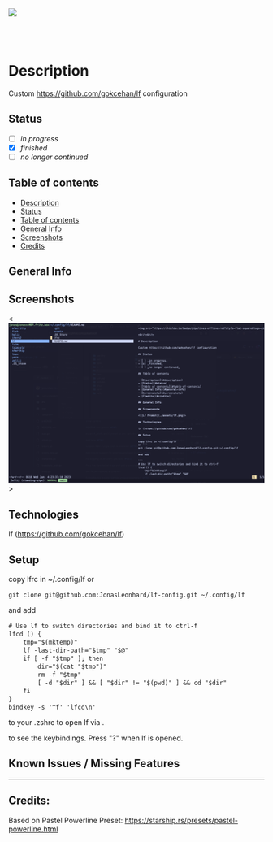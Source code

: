 <img src="https://shields.io/badge/pipelines-offline-red?style=flat-square&logo=github" />

<br/><br/>

# Description

Custom https://github.com/gokcehan/lf configuration

## Status

- [ ] _in progress_
- [x] _finished_
- [ ] _no longer continued_

## Table of contents

- [Description](#description)
- [Status](#status)
- [Table of contents](#table-of-contents)
- [General Info](#general-info)
- [Screenshots](#screenshots)
- [Credits](#credits)

## General Info

## Screenshots

<![Lf Prompt](./assets/lf.png)>

## Technologies

lf (https://github.com/gokcehan/lf)

## Setup

copy lfrc in ~/.config/lf or

```
git clone git@github.com:JonasLeonhard/lf-config.git ~/.config/lf
```

and add

```
# Use lf to switch directories and bind it to ctrl-f
lfcd () {
    tmp="$(mktemp)"
    lf -last-dir-path="$tmp" "$@"
    if [ -f "$tmp" ]; then
        dir="$(cat "$tmp")"
        rm -f "$tmp"
        [ -d "$dir" ] && [ "$dir" != "$(pwd)" ] && cd "$dir"
    fi
}
bindkey -s '^f' 'lfcd\n'
```

to your .zshrc to open lf via <c-f>.

to see the keybindings. Press "?" when lf is opened.

## Known Issues / Missing Features

---

## Credits:

Based on Pastel Powerline Preset: https://starship.rs/presets/pastel-powerline.html

```

```
